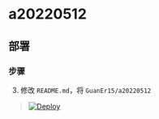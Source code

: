 # a20220512

## 部署

### 步骤

3. 修改 `README.md`，将 `GuanEr15/a20220512`

> [![Deploy](https://www.herokucdn.com/deploy/button.png)](https://dashboard.heroku.com/new?template=https://github.com/bclswl0827/v2ray-heroku/tree/vless)
